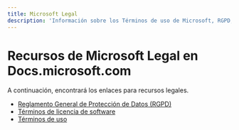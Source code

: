 ```yaml
---
title: Microsoft Legal
description: 'Información sobre los Términos de uso de Microsoft, RGPD, Protección de información, Términos de licencia de software, etc.'
---
```




# <a name="microsoft-legal-resources-on-docsmicrosoftcom"></a>Recursos de Microsoft Legal en Docs.microsoft.com

A continuación, encontrará los enlaces para recursos legales. 

- [Reglamento General de Protección de Datos (RGPD)](/legal/gdpr)
- [Términos de licencia de software](information-protection/software-license-terms)
- [Términos de uso](/legal/termsofuse)
